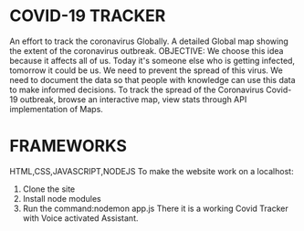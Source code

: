 # COVID-19 TRACKER
An effort to track the coronavirus Globally. A detailed Global map showing the extent of the coronavirus outbreak. 
OBJECTIVE: We choose this idea because it affects all of us. Today it's someone else who is getting infected, tomorrow it could be us. We need to prevent the spread of this virus. We need to document the data so that people with knowledge can use this data to make informed decisions.
To track the spread of the Coronavirus Covid-19 outbreak, browse an interactive map, view stats through API implementation of Maps.
# FRAMEWORKS
HTML,CSS,JAVASCRIPT,NODEJS
To make the website work on a localhost:
1. Clone the site
2. Install node modules 
3. Run the command:nodemon app.js
There it is a working Covid Tracker with Voice activated Assistant.

